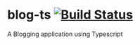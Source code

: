 # blog-ts  [![Build Status](https://travis-ci.com/karthickram286/blog-ts.svg?branch=master)](https://travis-ci.com/karthickram286/blog-ts)
A Blogging application using Typescript
